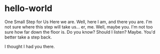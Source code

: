 # hello-world
One Small Step for Us
Here we are. Well, here I am, and there you are. I'm not sure where this step will take us... er, me. Well, maybe you.
I'm not too sure how far down the floor is.
Do you know?
Should I listen?
Maybe. You'd better take a step back.


I thought I had you there.
